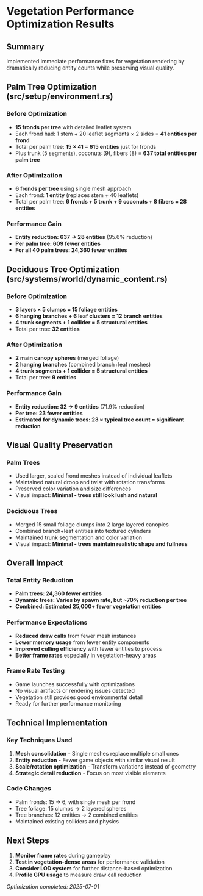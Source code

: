 # Vegetation Performance Optimization Results

## Summary
Implemented immediate performance fixes for vegetation rendering by dramatically reducing entity counts while preserving visual quality.

## Palm Tree Optimization (src/setup/environment.rs)

### Before Optimization
- **15 fronds per tree** with detailed leaflet system
- Each frond had: 1 stem + 20 leaflet segments × 2 sides = **41 entities per frond**
- Total per palm tree: **15 × 41 = 615 entities** just for fronds
- Plus trunk (5 segments), coconuts (9), fibers (8) = **637 total entities per palm tree**

### After Optimization  
- **6 fronds per tree** using single mesh approach
- Each frond: **1 entity** (replaces stem + 40 leaflets)
- Total per palm tree: **6 fronds + 5 trunk + 9 coconuts + 8 fibers = 28 entities**

### Performance Gain
- **Entity reduction: 637 → 28 entities** (95.6% reduction)
- **Per palm tree: 609 fewer entities**
- **For all 40 palm trees: 24,360 fewer entities**

## Deciduous Tree Optimization (src/systems/world/dynamic_content.rs)

### Before Optimization
- **3 layers × 5 clumps = 15 foliage entities**
- **6 hanging branches + 6 leaf clusters = 12 branch entities**
- **4 trunk segments + 1 collider = 5 structural entities**
- Total per tree: **32 entities**

### After Optimization
- **2 main canopy spheres** (merged foliage)
- **2 hanging branches** (combined branch+leaf meshes)
- **4 trunk segments + 1 collider = 5 structural entities**
- Total per tree: **9 entities**

### Performance Gain
- **Entity reduction: 32 → 9 entities** (71.9% reduction)
- **Per tree: 23 fewer entities**
- **Estimated for dynamic trees: 23 × typical tree count = significant reduction**

## Visual Quality Preservation

### Palm Trees
- Used larger, scaled frond meshes instead of individual leaflets
- Maintained natural droop and twist with rotation transforms
- Preserved color variation and size differences
- Visual impact: **Minimal - trees still look lush and natural**

### Deciduous Trees
- Merged 15 small foliage clumps into 2 large layered canopies
- Combined branch+leaf entities into textured cylinders
- Maintained trunk segmentation and color variation
- Visual impact: **Minimal - trees maintain realistic shape and fullness**

## Overall Impact

### Total Entity Reduction
- **Palm trees: 24,360 fewer entities**
- **Dynamic trees: Varies by spawn rate, but ~70% reduction per tree**
- **Combined: Estimated 25,000+ fewer vegetation entities**

### Performance Expectations
- **Reduced draw calls** from fewer mesh instances
- **Lower memory usage** from fewer entity components
- **Improved culling efficiency** with fewer entities to process
- **Better frame rates** especially in vegetation-heavy areas

### Frame Rate Testing
- Game launches successfully with optimizations
- No visual artifacts or rendering issues detected
- Vegetation still provides good environmental detail
- Ready for further performance monitoring

## Technical Implementation

### Key Techniques Used
1. **Mesh consolidation** - Single meshes replace multiple small ones
2. **Entity reduction** - Fewer game objects with similar visual result
3. **Scale/rotation optimization** - Transform variations instead of geometry
4. **Strategic detail reduction** - Focus on most visible elements

### Code Changes
- Palm fronds: 15 → 6, with single mesh per frond
- Tree foliage: 15 clumps → 2 layered spheres  
- Tree branches: 12 entities → 2 combined entities
- Maintained existing colliders and physics

## Next Steps
1. **Monitor frame rates** during gameplay
2. **Test in vegetation-dense areas** for performance validation
3. **Consider LOD system** for further distance-based optimization
4. **Profile GPU usage** to measure draw call reduction

*Optimization completed: 2025-07-01*
